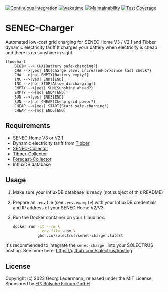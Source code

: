 [![Continuous integration](https://github.com/solectrus/senec-charger/actions/workflows/push.yml/badge.svg)](https://github.com/solectrus/senec-charger/actions/workflows/push.yml)
[![wakatime](https://wakatime.com/badge/user/697af4f5-617a-446d-ba58-407e7f3e0243/project/018c5239-d626-4755-b81b-a7c7006ebabb.svg)](https://wakatime.com/badge/user/697af4f5-617a-446d-ba58-407e7f3e0243/project/018c5239-d626-4755-b81b-a7c7006ebabb)
[![Maintainability](https://api.codeclimate.com/v1/badges/6280d80e9b7336b614bb/maintainability)](https://codeclimate.com/repos/65775403feb13f15432f92cd/maintainability)
[![Test Coverage](https://api.codeclimate.com/v1/badges/6280d80e9b7336b614bb/test_coverage)](https://codeclimate.com/repos/65775403feb13f15432f92cd/test_coverage)

# SENEC-Charger

Automated low-cost grid charging for SENEC Home V3 / V2.1 and Tibber dynamic electricity tariff
It charges your battery when electricity is cheap and there is no sunshine in sight.

```mermaid
flowchart
    BEGIN --> CHA{Battery safe-charging?}
    CHA -->|yes| INC{Charge level increased<br>since last check?}
    CHA -->|no| EMPTY{Battery empty?}
    INC -->|yes| END1[END]
    INC -->|no| STOP[Allow discharging!]
    EMPTY -->|yes| SUN{Sunshine ahead?}
    EMPTY -->|no| END4[END]
    SUN -->|yes| END3[END]
    SUN -->|no| CHEAP{Cheap grid power?}
    CHEAP -->|yes| START[Start safe-charging!]
    CHEAP -->|no| END5[END]
```

## Requirements

- SENEC.Home V3 or V2.1
- Dynamic electricity tariff from [Tibber](https://tibber.com)
- [SENEC-Collector](https://github.com/solectrus/senec-collector)
- [Tibber-Collector](https://github.com/solectrus/tibber-collector)
- [Forecast-Collector](https://github.com/solectrus/forecast-collector)
- InfluxDB database

## Usage

1. Make sure your InfluxDB database is ready (not subject of this README)

2. Prepare an `.env` file (see `.env.example`) with your InfluxDB credentials and IP address of your SENEC Home V2/V3

3. Run the Docker container on your Linux box:

   ```bash
   docker run -it --rm \
              --env-file .env \
              ghcr.io/solectrus/senec-charger:latest
   ```

It's recommended to integrate the `senec-charger` into your SOLECTRUS hosting. See more here:
https://github.com/solectrus/hosting

## License

Copyright (c) 2023 Georg Ledermann, released under the MIT License
Sponsored by [EP: Bölsche Frikom GmbH](https://www.ep.de/boelsche)
